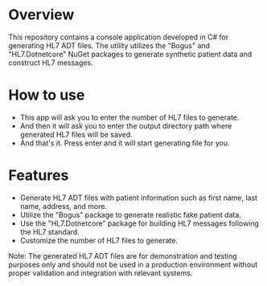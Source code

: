 # Overview
This repository contains a console application developed in C# for generating HL7 ADT files. The utility utilizes the "Bogus" and "HL7.Dotnetcore" NuGet packages to generate synthetic patient data and construct HL7 messages.

# How to use
- This app will ask you to enter the number of HL7 files to generate.
- And then it will ask you to enter the output directory path where generated HL7 files will be saved.
- And that's it. Press enter and it will start generating file for you.

# Features

- Generate HL7 ADT files with patient information such as first name, last name, address, and more.
- Utilize the "Bogus" package to generate realistic fake patient data.
- Use the "HL7.Dotnetcore" package for building HL7 messages following the HL7 standard.
- Customize the number of HL7 files to generate.

Note: The generated HL7 ADT files are for demonstration and testing purposes only and should not be used in a production environment without proper validation and integration with relevant systems.
